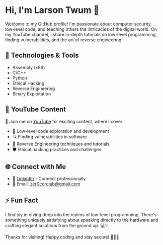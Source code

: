 # Hi, I'm Larson Twum 👋

Welcome to my GitHub profile! I'm passionate about computer security, low-level code, and teaching others the intricacies of the digital world. On my YouTube channel,
I share in-depth tutorials on low-level programming, finding vulnerabilities, and the art of reverse engineering.

## 🔧 Technologies & Tools

- Assembly (x86)
- C/C++
- Python
- Ethical Hacking
- Reverse Engineering
- Binary Exploitation

## 🎥 YouTube Content

🚀 Join me on [YouTube](https://www.youtube.com/@Zer0core-Lab) for exciting content, where I cover:

- 🏹 Low-level code exploration and development
- 🔍 Finding vulnerabilities in software
- 🔄 Reverse Engineering techniques and tutorials
- 🛡️ Ethical hacking practices and challenges

## 🌐 Connect with Me


- 💼 [LinkedIn](https://www.linkedin.com/in/zer0larson/) - Connect professionally
- 📧 Email: zer0corelab@gmail.com

## ⚡ Fun Fact

I find joy in diving deep into the realms of low-level programming. 
There's something uniquely satisfying about speaking directly to the hardware and crafting elegant solutions from the ground up. 💻✨


Thanks for visiting! Happy coding and stay secure! 👨‍💻🔐
